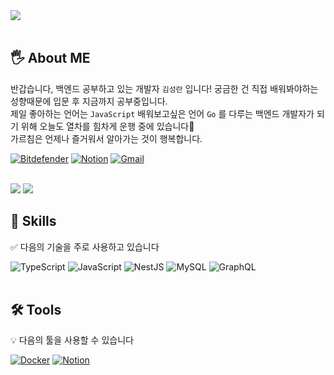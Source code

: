 <div align="left">
  <img src="https://capsule-render.vercel.app/api?type=rect&color=gradient&customColorList=0,0,0,0&text=%20BE_Dev%20&&fontAlign=30&height=180&fontSize=45&textBg=true&animation=twinkling&desc=KIMSEONGRAN's%20GitHub%20Profile&descAlignY=55&descAlign=65" />
</div>
<br>

## 🖐️ About ME
반갑습니다, 백엔드 공부하고 있는 개발자 `김성란` 입니다! 
궁금한 건 직접 배워봐야하는 성향때문에 입문 후 지금까지 공부중입니다.   
제일 좋아하는 언어는 `JavaScript`
배워보고싶은 언어 `Go` 를 다루는 백엔드 개발자가 되기 위해 오늘도 열차를 힘차게 운행 중에 있습니다🚆️     
가르침은 언제나 즐거워서 알아가는 것이 행복합니다.
<div align="left">
<a href="https://182x176.tistory.com/" target="_blank"><img alt="Bitdefender" src ="https://img.shields.io/badge/Blog-F26D85.svg?&style=flat&logo=Spreadshirt&logoColor=ffffff"/></a>
<a href="https://fan-smile-44f.notion.site/RESUME-b771cc3abf0746238f1c472546cfd24f" target="_blank"><img alt="Notion" src ="https://img.shields.io/badge/RESUME-F2E4E9.svg?&style=flat&logo=Notion&logoColor=000"/></a>
<a href="mailto: "doll950904@gmail.com" target="_blank"><img alt="Gmail" src ="https://img.shields.io/badge/Gmail-EA4335.svg?&style=flat&logo=Gmail&logoColor=ffffff"/></a>
</div>  
<br>

![](https://github.com/KIMSEONGRAN/github-stats-transparent/blob/output/generated/overview.svg)
![](https://github.com/KIMSEONGRAN/github-stats-transparent/blob/output/generated/languages.svg)

## 💪️ Skills

✅️ 다음의 기술을 주로 사용하고 있습니다

<div align="left">
<img alt="TypeScript" src ="https://img.shields.io/badge/TypeScript-3178C6.svg?&style=flat&logo=TypeScript&logoColor=ffffff"/></a>
<img alt="JavaScript" src ="https://img.shields.io/badge/JavaScript-F7DF1E.svg?&style=flat&logo=JavaScript&logoColor=222"/>
<img alt="NestJS" src ="https://img.shields.io/badge/NestJS-E0234E.svg?&style=flat&logo=NestJS&logoColor=fff"/>
<img alt="MySQL" src ="https://img.shields.io/badge/MySQL-4479A1.svg?&style=flat&logo=MySQL&logoColor=fff"/>
<img alt="GraphQL" src ="https://img.shields.io/badge/GraphQL-E10098.svg?&style=flat&logo=GraphQL&logoColor=fff"/>
</div>

<br>

## 🛠️ Tools

💡️ 다음의 툴을 사용할 수 있습니다
<div align="left">
<a href="https://182x176.tistory.com/" target="_blank"><img alt="Docker" src ="https://img.shields.io/badge/Docker-2496ED.svg?&style=flat&logo=Docker&logoColor=fff"/></a>
<a href="https://182x176.tistory.com/" target="_blank"><img alt="Notion" src ="https://img.shields.io/badge/Notion-fff.svg?&style=flat&logo=Notion&logoColor=111"/></a>
</div>

<br>
<br>
